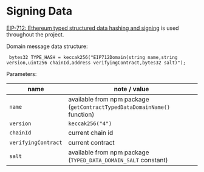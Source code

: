 # Signing Data

[EIP-712: Ethereum typed structured data hashing and signing](https://eips.ethereum.org/EIPS/eip-712) 
is used throughout the project.

Domain message data structure:
 
```solidity
 bytes32 TYPE_HASH = keccak256("EIP712Domain(string name,string version,uint256 chainId,address verifyingContract,bytes32 salt)");
```

Parameters:

| name | note / value |
| --- | --- |
| `name` | available from npm package (`getContractTypedDataDomainName()` function) | 
| `version` | `keccak256("4")` | 
| `chainId` | current chain id | 
| `verifyingContract` | current contract | 
| `salt` | available from npm package (`TYPED_DATA_DOMAIN_SALT` constant) | 
